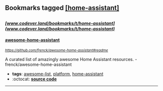 ## Bookmarks tagged [[home-assistant]](https://www.codever.land/search?q=[home-assistant])

_<sup><sup>[www.codever.land/bookmarks/t/home-assistant](www.codever.land/bookmarks/t/home-assistant)</sup></sup>_
---
#### [awesome-home-assistant](https://github.com/frenck/awesome-home-assistant#readme)
_<sup>https://github.com/frenck/awesome-home-assistant#readme</sup>_

A curated list of amazingly awesome Home Assistant resources. - frenck/awesome-home-assistant
* **tags**: [awesome-list](../tagged/awesome-list.md), [platform](../tagged/platform.md), [home-assistant](../tagged/home-assistant.md)
* :octocat: **[source code](https://github.com/frenck/awesome-home-assistant#readme)**
---

